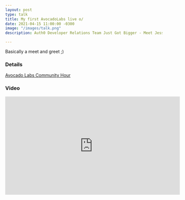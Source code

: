 ```yaml
---
layout: post
type: talk
title: My first AvocadoLabs live o/
date: 2021-04-15 11:00:00 -0300
image: "/images/talk.png"
description: Auth0 Developer Relations Team Just Got Bigger - Meet Jessica Temporal

---
```

Basically a meet and greet ;)

### Details

[Avocado Labs Community Hour](https://avocadolabs.dev/recordings/auth0-developer-relations-team-just-got-bigger-meet-jessica-temporal/)

### Video

<center>
<iframe width="560" height="315" src="https://www.youtube.com/embed/zvXtTVURun0" title="YouTube video player" frameborder="0" allow="accelerometer; autoplay; clipboard-write; encrypted-media; gyroscope; picture-in-picture" allowfullscreen></iframe>
</center>